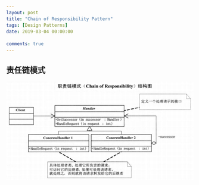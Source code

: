```yaml
---
layout: post
title: "Chain of Responsibility Pattern"
tags: [Design Patterns]
date: 2019-03-04 00:00:00

comments: true
---  
```


## 责任链模式  



![strategy](/assets/gallery/chain-of-responsibility.png)    





<!--more-->  